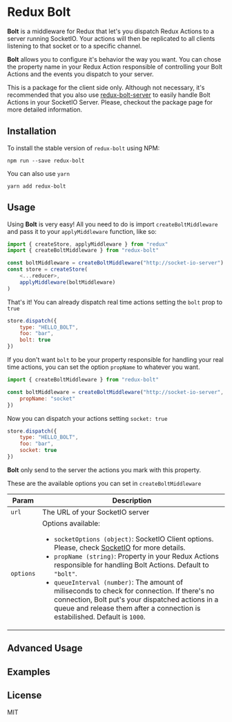 # Redux Bolt

**Bolt** is a middleware for Redux that let's you dispatch Redux Actions to a server running SocketIO. Your actions will then be replicated to all clients listening to that socket or to a specific channel.

**Bolt** allows you to configure it's behavior the way you want. You can chose the property name in your Redux Action responsible of controlling your Bolt Actions and the events you dispatch to your server.

This is a package for the client side only. Although not necessary, it's recommended that you also use [redux-bolt-server](http://github.com/vvinhas/redux-bolt-server) to easily handle Bolt Actions in your SocketIO Server. Please, checkout the package page for more detailed information.

## Installation

To install the stable version of `redux-bolt` using NPM:

```
npm run --save redux-bolt
```

You can also use `yarn`

```
yarn add redux-bolt
```

## Usage

Using **Bolt** is very easy! All you need to do is import `createBoltMiddleware` and pass it to your `applyMiddleware` function, like so:

```js
import { createStore, applyMiddleware } from "redux"
import { createBoltMiddleware } from "redux-bolt"

const boltMiddleware = createBoltMiddleware("http://socket-io-server")
const store = createStore(
    <...reducer>,
    applyMiddleware(boltMiddleware)
)
```
That's it! You can already dispatch real time actions setting the `bolt` prop to `true`
```js
store.dispatch({
    type: "HELLO_BOLT",
    foo: "bar",
    bolt: true
})
```

If you don't want `bolt` to be your property responsible for handling your real time actions, you can set the option `propName` to whatever you want.

```js
import { createBoltMiddleware } from "redux-bolt"

const boltMiddleware = createBoltMiddleware("http://socket-io-server", {
    propName: "socket"
})
```

Now you can dispatch your actions setting `socket: true`

```js
store.dispatch({
    type: "HELLO_BOLT",
    foo: "bar",
    socket: true
})
```

**Bolt** only send to the server the actions you mark with this property.

These are the available options you can set in `createBoltMiddleware`

| Param | Description |
| --- | --- |
| `url` | The URL of your SocketIO server |
| `options` | Options available: <ul><li>`socketOptions (object)`: SocketIO Client options. Please, check [SocketIO](http://socket.io) for more details.</li><li>`propName (string)`: Property in your Redux Actions responsible for handling Bolt Actions. Default to `"bolt"`.</li><li>`queueInterval (number)`: The amount of miliseconds to check for connection. If there's no connection, Bolt put's your dispatched actions in a queue and release them after a connection is estabilished. Default is `1000`.</li></ul> |

## Advanced Usage

## Examples

## License

MIT
